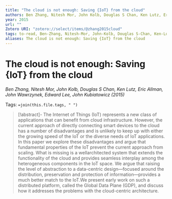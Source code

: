 ```yaml
---
title: "The cloud is not enough: Saving {IoT} from the cloud"
authors: Ben Zhang, Nitesh Mor, John Kolb, Douglas S Chan, Ken Lutz, Eric Allman, John Wawrzynek, Edward Lee, John Kubiatowicz
year: 2015
url: ""
Zotero URI: "zotero://select/items/@zhang2015cloud"
tags: to-read, Ben-Zhang, Nitesh-Mor, John-Kolb, Douglas S-Chan, Ken-Lutz, Eric-Allman, John-Wawrzynek, Edward-Lee, John-Kubiatowicz
aliases: The cloud is not enough: Saving {IoT} from the cloud
---
```


# The cloud is not enough: Saving {IoT} from the cloud  
_Ben Zhang, Nitesh Mor, John Kolb, Douglas S Chan, Ken Lutz, Eric Allman, John Wawrzynek, Edward Lee, John Kubiatowicz (2015)_

Tags: `=join(this.file.tags, " ")`

> [!abstract]-
> The Internet of Things (IoT) represents a new class of applications that can benefit from cloud infrastructure. However, the current approach of directly connecting smart devices to the cloud has a number of disadvantages and is unlikely to keep up with either the growing speed of the IoT or the diverse needs of IoT applications. In this paper we explore these disadvantages and argue that fundamental properties of the IoT prevent the current approach from scaling. What is missing is a wellarchitected system that extends the functionality of the cloud and provides seamless interplay among the heterogeneous components in the IoT space. We argue that raising the level of abstraction to a data-centric design—focused around the distribution, preservation and protection of information—provides a much better match to the IoT.We present early work on such a distributed platform, called the Global Data Plane (GDP), and discuss how it addresses the problems with the cloud-centric architecture.


